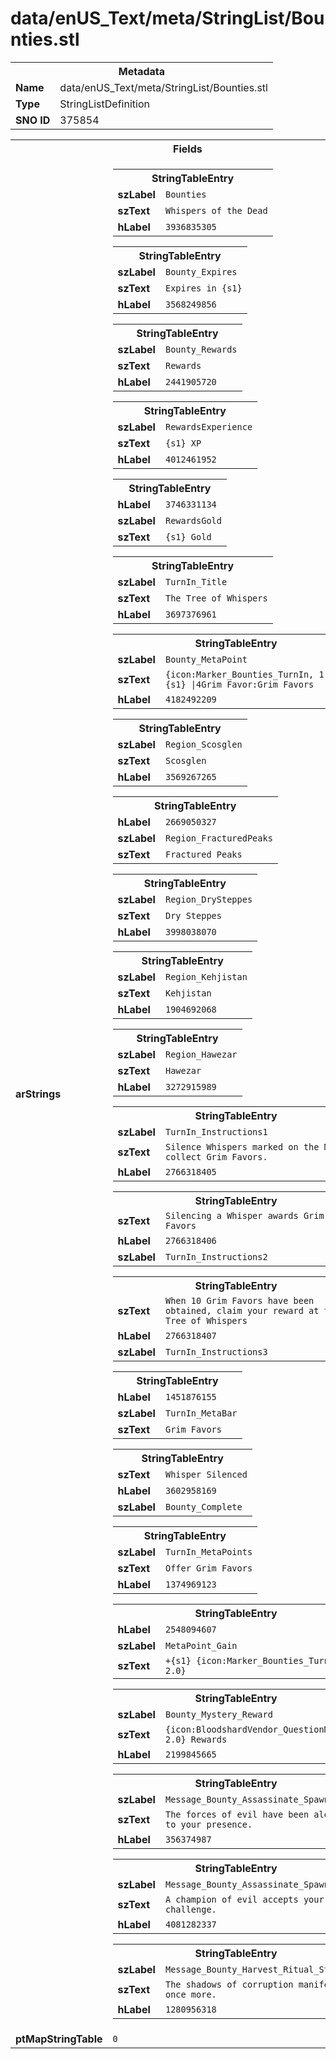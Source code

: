 <h1>data/enUS_Text/meta/StringList/Bounties.stl</h1><table><tr><th colspan="100%">Metadata</th></tr><tr><td><b>Name</b></td><td>data/enUS_Text/meta/StringList/Bounties.stl</td></tr><tr><td><b>Type</b></td><td>StringListDefinition</td></tr><tr><td><b>SNO ID</b></td><td>375854</td></tr></table>

<table><tr><th colspan="100%">Fields</th></tr><tr><td><b>arStrings</b></td><td><table><tr><th colspan="100%">StringTableEntry</th></tr><tr><td><b>szLabel</b></td><td><code>Bounties</code></td></tr><tr><td><b>szText</b></td><td><code>Whispers of the Dead</code></td></tr><tr><td><b>hLabel</b></td><td><code>3936835305</code></td></tr></table>


<table><tr><th colspan="100%">StringTableEntry</th></tr><tr><td><b>szLabel</b></td><td><code>Bounty_Expires</code></td></tr><tr><td><b>szText</b></td><td><code>Expires in {s1}</code></td></tr><tr><td><b>hLabel</b></td><td><code>3568249856</code></td></tr></table>


<table><tr><th colspan="100%">StringTableEntry</th></tr><tr><td><b>szLabel</b></td><td><code>Bounty_Rewards</code></td></tr><tr><td><b>szText</b></td><td><code>Rewards</code></td></tr><tr><td><b>hLabel</b></td><td><code>2441905720</code></td></tr></table>


<table><tr><th colspan="100%">StringTableEntry</th></tr><tr><td><b>szLabel</b></td><td><code>RewardsExperience</code></td></tr><tr><td><b>szText</b></td><td><code>{s1} XP</code></td></tr><tr><td><b>hLabel</b></td><td><code>4012461952</code></td></tr></table>


<table><tr><th colspan="100%">StringTableEntry</th></tr><tr><td><b>hLabel</b></td><td><code>3746331134</code></td></tr><tr><td><b>szLabel</b></td><td><code>RewardsGold</code></td></tr><tr><td><b>szText</b></td><td><code>{s1} Gold</code></td></tr></table>


<table><tr><th colspan="100%">StringTableEntry</th></tr><tr><td><b>szLabel</b></td><td><code>TurnIn_Title</code></td></tr><tr><td><b>szText</b></td><td><code>The Tree of Whispers</code></td></tr><tr><td><b>hLabel</b></td><td><code>3697376961</code></td></tr></table>


<table><tr><th colspan="100%">StringTableEntry</th></tr><tr><td><b>szLabel</b></td><td><code>Bounty_MetaPoint</code></td></tr><tr><td><b>szText</b></td><td><code>{icon:Marker_Bounties_TurnIn, 1.8} {s1} |4Grim Favor:Grim Favors</code></td></tr><tr><td><b>hLabel</b></td><td><code>4182492209</code></td></tr></table>


<table><tr><th colspan="100%">StringTableEntry</th></tr><tr><td><b>szLabel</b></td><td><code>Region_Scosglen</code></td></tr><tr><td><b>szText</b></td><td><code>Scosglen</code></td></tr><tr><td><b>hLabel</b></td><td><code>3569267265</code></td></tr></table>


<table><tr><th colspan="100%">StringTableEntry</th></tr><tr><td><b>hLabel</b></td><td><code>2669050327</code></td></tr><tr><td><b>szLabel</b></td><td><code>Region_FracturedPeaks</code></td></tr><tr><td><b>szText</b></td><td><code>Fractured Peaks</code></td></tr></table>


<table><tr><th colspan="100%">StringTableEntry</th></tr><tr><td><b>szLabel</b></td><td><code>Region_DrySteppes</code></td></tr><tr><td><b>szText</b></td><td><code>Dry Steppes</code></td></tr><tr><td><b>hLabel</b></td><td><code>3998038070</code></td></tr></table>


<table><tr><th colspan="100%">StringTableEntry</th></tr><tr><td><b>szLabel</b></td><td><code>Region_Kehjistan</code></td></tr><tr><td><b>szText</b></td><td><code>Kehjistan</code></td></tr><tr><td><b>hLabel</b></td><td><code>1904692068</code></td></tr></table>


<table><tr><th colspan="100%">StringTableEntry</th></tr><tr><td><b>szLabel</b></td><td><code>Region_Hawezar</code></td></tr><tr><td><b>szText</b></td><td><code>Hawezar</code></td></tr><tr><td><b>hLabel</b></td><td><code>3272915989</code></td></tr></table>


<table><tr><th colspan="100%">StringTableEntry</th></tr><tr><td><b>szLabel</b></td><td><code>TurnIn_Instructions1</code></td></tr><tr><td><b>szText</b></td><td><code>Silence Whispers marked on the Map to collect Grim Favors.</code></td></tr><tr><td><b>hLabel</b></td><td><code>2766318405</code></td></tr></table>


<table><tr><th colspan="100%">StringTableEntry</th></tr><tr><td><b>szText</b></td><td><code>Silencing a Whisper awards Grim Favors</code></td></tr><tr><td><b>hLabel</b></td><td><code>2766318406</code></td></tr><tr><td><b>szLabel</b></td><td><code>TurnIn_Instructions2</code></td></tr></table>


<table><tr><th colspan="100%">StringTableEntry</th></tr><tr><td><b>szText</b></td><td><code>When 10 Grim Favors have been obtained, claim your reward at the Tree of Whispers</code></td></tr><tr><td><b>hLabel</b></td><td><code>2766318407</code></td></tr><tr><td><b>szLabel</b></td><td><code>TurnIn_Instructions3</code></td></tr></table>


<table><tr><th colspan="100%">StringTableEntry</th></tr><tr><td><b>hLabel</b></td><td><code>1451876155</code></td></tr><tr><td><b>szLabel</b></td><td><code>TurnIn_MetaBar</code></td></tr><tr><td><b>szText</b></td><td><code>Grim Favors</code></td></tr></table>


<table><tr><th colspan="100%">StringTableEntry</th></tr><tr><td><b>szText</b></td><td><code>Whisper Silenced</code></td></tr><tr><td><b>hLabel</b></td><td><code>3602958169</code></td></tr><tr><td><b>szLabel</b></td><td><code>Bounty_Complete</code></td></tr></table>


<table><tr><th colspan="100%">StringTableEntry</th></tr><tr><td><b>szLabel</b></td><td><code>TurnIn_MetaPoints</code></td></tr><tr><td><b>szText</b></td><td><code>Offer Grim Favors</code></td></tr><tr><td><b>hLabel</b></td><td><code>1374969123</code></td></tr></table>


<table><tr><th colspan="100%">StringTableEntry</th></tr><tr><td><b>hLabel</b></td><td><code>2548094607</code></td></tr><tr><td><b>szLabel</b></td><td><code>MetaPoint_Gain</code></td></tr><tr><td><b>szText</b></td><td><code>+{s1} {icon:Marker_Bounties_TurnIn, 2.0}  </code></td></tr></table>


<table><tr><th colspan="100%">StringTableEntry</th></tr><tr><td><b>szLabel</b></td><td><code>Bounty_Mystery_Reward</code></td></tr><tr><td><b>szText</b></td><td><code>{icon:BloodshardVendor_QuestionMark, 2.0} Rewards</code></td></tr><tr><td><b>hLabel</b></td><td><code>2199845665</code></td></tr></table>


<table><tr><th colspan="100%">StringTableEntry</th></tr><tr><td><b>szLabel</b></td><td><code>Message_Bounty_Assassinate_Spawn</code></td></tr><tr><td><b>szText</b></td><td><code>The forces of evil have been alerted to your presence.</code></td></tr><tr><td><b>hLabel</b></td><td><code>356374987</code></td></tr></table>


<table><tr><th colspan="100%">StringTableEntry</th></tr><tr><td><b>szLabel</b></td><td><code>Message_Bounty_Assassinate_Spawn_Boss</code></td></tr><tr><td><b>szText</b></td><td><code>A champion of evil accepts your challenge.</code></td></tr><tr><td><b>hLabel</b></td><td><code>4081282337</code></td></tr></table>


<table><tr><th colspan="100%">StringTableEntry</th></tr><tr><td><b>szLabel</b></td><td><code>Message_Bounty_Harvest_Ritual_Start</code></td></tr><tr><td><b>szText</b></td><td><code>The shadows of corruption manifest once more.</code></td></tr><tr><td><b>hLabel</b></td><td><code>1280956318</code></td></tr></table>


</td></tr><tr><td><b>ptMapStringTable</b></td><td><code>0</code></td></tr></table>

